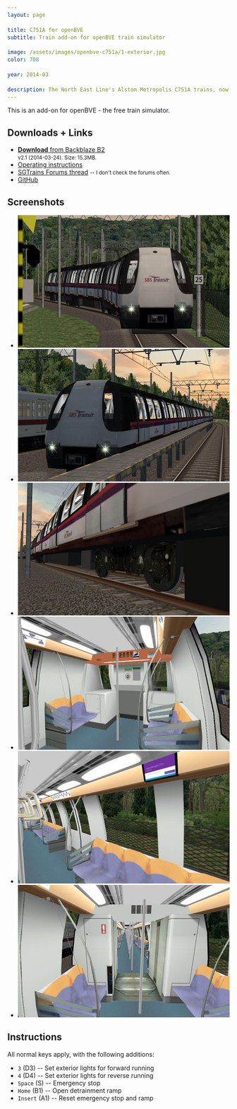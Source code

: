 ```yaml
---
layout: page

title: C751A for openBVE
subtitle: Train add-on for openBVE train simulator

image: /assets/images/openbve-c751a/1-exterior.jpg
color: 708

year: 2014-03

description: The North East Line's Alstom Metropolis C751A trains, now in a train simulator!
---
```


This is an add-on for openBVE - the free train simulator. 

## Downloads + Links

* [**Download** from Backblaze B2](https://f001.backblazeb2.com/file/jfiles/Alstom+Metropolis+C751A+v2.1.zip)  
<small>v2.1 (2014-03-24). Size: 15.3MB.</small>
* [Operating instructions](#instructions)
* [SGTrains Forums thread](http://forums.sgtrains.com/showthread.php?tid=3251) <small>-- I don't check the forums often.</small>
* [GitHub](https://github.com/joeyfoo/alstom-metropolis-for-openbve)

## Screenshots

<div class="embed">
    <!--<iframe src="http://imgur.com/a/eG2Ex/embed?pub=true&w=540" style="height: 600px;"></iframe>-->
</div>

<ul class="no-bullet">
    <li><img src="/assets/images/openbve-c751a/1-exterior.jpg" alt="Image of C751A" title="Exterior of the train"></li>
    <li><img src="/assets/images/openbve-c751a/2-exterior.jpg" alt="Image of C751A" title="Clearer view of the train exterior on the sides."></li>
    <li><img src="/assets/images/openbve-c751a/3-undercarriage.jpg" alt="Image of C751A" title="The undercarriage is now modelled in 3D."></li>
    <li><img src="/assets/images/openbve-c751a/4-cab.jpg" alt="Image of C751A" title="Interior."></li>
    <li><img src="/assets/images/openbve-c751a/5-interior.jpg" alt="Image of C751A" title="Interior."></li>
    <li><img src="/assets/images/openbve-c751a/6-interior.jpg" alt="Image of C751A" title="Interior"></li>
</ul>

## Instructions

All normal keys apply, with the following additions:

* `3` (D3) -- Set exterior lights for forward running
* `4` (D4) -- Set exterior lights for reverse running
* `Space` (S) -- Emergency stop
* `Home` (B1) -- Open detrainment ramp
* `Insert` (A1) -- Reset emergency stop and ramp